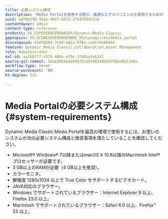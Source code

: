```yaml
---
title: 必要システム構成
description: 'Media Portalを使用する際の、最適なエクスペリエンスを実現するための必要システム構成について説明します。 '
uuid: e870b198-19ae-4647-8833-2764358de53d
contentOwner: admin
content-type: reference
products: SG_EXPERIENCEMANAGER/Dynamic-Media-Classic
geptopics: SG_SCENESEVENONDEMAND_PK/categories/media_portal
discoiquuid: 43df059d-7c4d-481a-978a-ca4c74e604b4
feature: Dynamic Media Classic,Collaboration,Asset Management
role: Administrator
exl-id: aa268ff7-c474-409a-af3e-3fd8ae1e6241
source-git-commit: 1beb30b9eda4487dcd549034906079dee0b3149a
workflow-type: tm+mt
source-wordcount: '99'
ht-degree: 31%

---
```


# Media Portalの必要システム構成 {#system-requirements}

Dynamic Media Classic Media Portalを最高の環境で使用するには、お使いのシステムが次の必要システム構成と推奨事項を満たしていることを確認してください。

* Microsoft® Windows® 7以降またはmacOS X 10.6以降のMacintosh Intel®プロセッサーが必要です。
* 3 GB以上のRAMが必要（4 GB以上を推奨）。
* カラーモニタ。
* 解像度 1280x1024 以上で True Color をサポートするビデオカード。
* JAVA対応のブラウザー。
* Windows でサポートされているブラウザー：Internet Explorer 9 以上、Firefox 23.0 以上。
* Macintosh でサポートされているブラウザー：Safari 6.0 以上、Firefox™ 23 以上。
